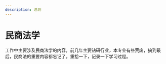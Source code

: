 ```yaml
---
description: 总则
---
```


# 民商法学

工作中主要涉及民商法学的内容，前几年主要钻研行业，本专业有些荒废，搞到最后，民商法的重要内容都忘记了。重拾一下，记录一下学习过程。

